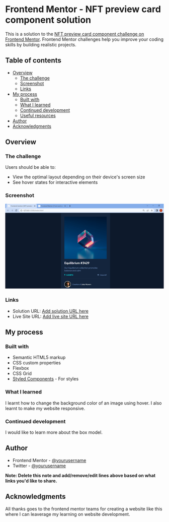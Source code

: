 # Frontend Mentor - NFT preview card component solution

This is a solution to the [NFT preview card component challenge on Frontend Mentor](https://www.frontendmentor.io/challenges/nft-preview-card-component-SbdUL_w0U). Frontend Mentor challenges help you improve your coding skills by building realistic projects. 

## Table of contents

- [Overview](#overview)
  - [The challenge](#the-challenge)
  - [Screenshot](#screenshot)
  - [Links](#links)
- [My process](#my-process)
  - [Built with](#built-with)
  - [What I learned](#what-i-learned)
  - [Continued development](#continued-development)
  - [Useful resources](#useful-resources)
- [Author](#author)
- [Acknowledgments](#acknowledgments)


## Overview

### The challenge

Users should be able to:

- View the optimal layout depending on their device's screen size
- See hover states for interactive elements

### Screenshot


![My screenshot](/images/Screenshot.jpg)


### Links

- Solution URL: [Add solution URL here](https://your-solution-url.com)
- Live Site URL: [Add live site URL here](https://your-live-site-url.com)

## My process

### Built with

- Semantic HTML5 markup
- CSS custom properties
- Flexbox
- CSS Grid
- [Styled Components](https://styled-components.com/) - For styles


### What I learned
 
 I learnt how to change the background color of an image using hover. I also learnt to make my website responsive.



### Continued development

I would like to learn more about the box model.

## Author

- Frontend Mentor - [@yourusername](https://www.frontendmentor.io/profile/Graceomole)
- Twitter - [@yourusername](https://www.twitter.com/grace_omoleye2)

**Note: Delete this note and add/remove/edit lines above based on what links you'd like to share.**

## Acknowledgments
All thanks goes to the frontend mentor teams for creating a website like this where I can leaverage my learning on website development.


